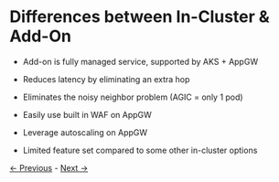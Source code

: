 # Differences between In-Cluster & Add-On

- Add-on is fully managed service, supported by AKS + AppGW

- Reduces latency by eliminating an extra hop

- Eliminates the noisy neighbor problem (AGIC = only 1 pod)

- Easily use built in WAF on AppGW

- Leverage autoscaling on AppGW

- Limited feature set compared to some other in-cluster options

[<- Previous](04.md) - [Next ->](05.md)